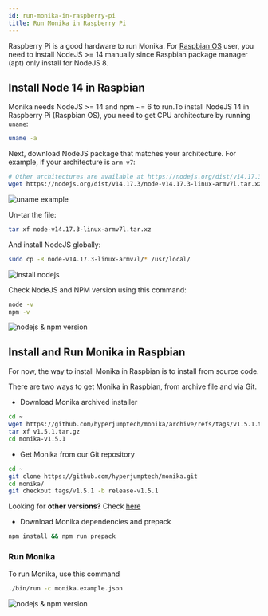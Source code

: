 ```yaml
---
id: run-monika-in-raspberry-pi
title: Run Monika in Raspberry Pi
---
```


Raspberry Pi is a good hardware to run Monika. For [Raspbian OS](https://en.wikipedia.org/wiki/Raspberry_Pi_OS) user, you need to install NodeJS >= 14 manually since Raspbian package manager (apt) only install for NodeJS 8.

## Install Node 14 in Raspbian

Monika needs NodeJS >= 14 and npm ~= 6 to run.To install NodeJS 14 in Raspberry Pi (Raspbian OS), you need to get CPU architecture by running `uname`:

```bash
uname -a
```

Next, download NodeJS package that matches your architecture. For example, if your architecture is `arm v7`:

```bash
# Other architectures are available at https://nodejs.org/dist/v14.17.3
wget https://nodejs.org/dist/v14.17.3/node-v14.17.3-linux-armv7l.tar.xz
```

![uname example](/tutorials/raspberry-pi/uname-and-wget-node-arm-v7.png)

Un-tar the file:

```bash
tar xf node-v14.17.3-linux-armv7l.tar.xz
```

And install NodeJS globally:

```bash
sudo cp -R node-v14.17.3-linux-armv7l/* /usr/local/
```

![install nodejs](/tutorials/raspberry-pi/untar-and-install-node.png)

Check NodeJS and NPM version using this command:

```bash
node -v
npm -v
```

![nodejs & npm version](/tutorials/raspberry-pi/node-version-and-npm-version.png)

## Install and Run Monika in Raspbian

For now, the way to install Monika in Raspbian is to install from source code.

There are two ways to get Monika in Raspbian, from archive file and via Git.

- Download Monika archived installer

```bash
cd ~
wget https://github.com/hyperjumptech/monika/archive/refs/tags/v1.5.1.tar.gz
tar xf v1.5.1.tar.gz
cd monika-v1.5.1

```

- Get Monika from our Git repository

```bash
cd ~
git clone https://github.com/hyperjumptech/monika.git
cd monika/
git checkout tags/v1.5.1 -b release-v1.5.1
```

Looking for **other versions?** Check [here](https://github.com/hyperjumptech/monika/releases)

- Download Monika dependencies and prepack

```bash
npm install && npm run prepack
```

### Run Monika

To run Monika, use this command

```bash
./bin/run -c monika.example.json
```

![nodejs & npm version](/tutorials/raspberry-pi/run-monika-example-json.png)
